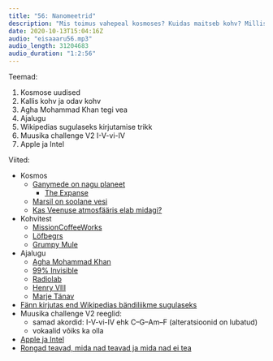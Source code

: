 ```yaml
---
title: "56: Nanomeetrid"
description: "Mis toimus vahepeal kosmoses? Kuidas maitseb kohv? Millise vea tegi Iraani kuningas 200 aastat tagasi? Kuhu on jäänud Inteli 7-nanomeetrine protsessor?"
date: 2020-10-13T15:04:16Z
audio: "eisaaaru56.mp3"
audio_length: 31204683
audio_duration: "1:2:56"
---
```

Teemad:

  1. Kosmose uudised
  2. Kallis kohv ja odav kohv
  3. Agha Mohammad Khan tegi vea
  4. Ajalugu
  5. Wikipedias sugulaseks kirjutamise trikk
  6. Muusika challenge V2 I-V-vi-IV
  7. Apple ja Intel

Viited:

*   Kosmos
    *   [Ganymede on nagu planeet](https://www.youtube.com/watch?v=M2NnMPJeiTA&feature=youtu.be)
        *   [The Expanse](https://en.wikipedia.org/wiki/The_Expanse_(TV_series))
    *   [Marsil on soolane vesi ](https://www.nature.com/articles/d41586-020-02751-1)
    *   [Kas Veenuse atmosfääris elab midagi?](https://www.bbc.com/news/science-environment-54133538)
*   Kohvitest
    *   [MissionCoffeeWorks](https://missioncoffeeworks.ee)
    *   [Löfbegrs](https://www.lofbergs.ee)
    *   [Grumpy Mule](https://grumpymule.co.uk)
*   Ajalugu
    *   [Agha Mohammad Khan](https://en.wikipedia.org/wiki/Agha_Mohammad_Khan_Qajar#Assassination)
    *   [99% Invisible](https://99percentinvisible.org)
    *   [Radiolab](https://www.wnycstudios.org/podcasts/radiolab)
    *   [Henry VIII](https://en.wikipedia.org/wiki/Wives_of_Henry_VIII)
    *   [Marje Tänav](https://jarvateataja.postimees.ee/4284753/teenekad-opetajad-palvisid-tunnustuse)
*   [Fänn kirjutas end Wikipedias bändiliikme sugulaseks](https://www.theverge.com/2015/12/4/9848432/peking-duck-fan-backstage-wikipedia)
*   Muusika challenge V2 reeglid:
    *   samad akordid: I-V-vi-IV ehk C–G–Am–F (alteratsioonid on lubatud)
    *   vokaalid võiks ka olla
*   [Apple ja Intel](https://www.theverge.com/2020/6/22/21295475/apple-mac-processors-arm-silicon-chips-wwdc-2020)
*   [Rongad teavad, mida nad teavad ja mida nad ei tea](https://www.statnews.com/2020/09/24/crows-possess-higher-intelligence-long-thought-primarily-human/)
